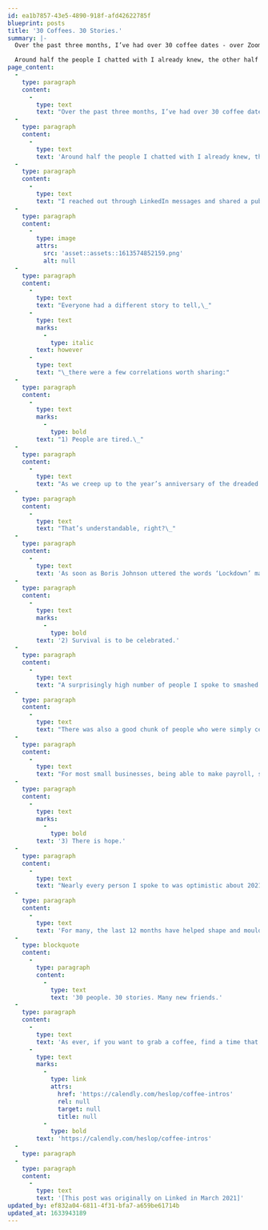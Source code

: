 ```yaml
---
id: ea1b7857-43e5-4890-918f-afd42622785f
blueprint: posts
title: '30 Coffees. 30 Stories.'
summary: |-
  Over the past three months, I’ve had over 30 coffee dates - over Zoom of course. 

  Around half the people I chatted with I already knew, the other half were strangers - aside from a little LinkedIn digging, I did not know them.
page_content:
  -
    type: paragraph
    content:
      -
        type: text
        text: "Over the past three months, I’ve had over 30 coffee dates - over Zoom of course.\_"
  -
    type: paragraph
    content:
      -
        type: text
        text: 'Around half the people I chatted with I already knew, the other half were strangers - aside from a little LinkedIn digging, I did not know them.'
  -
    type: paragraph
    content:
      -
        type: text
        text: "I reached out through LinkedIn messages and shared a public link to my calendar in social posts, set aside 30 minutes for each date and drunk copious amounts of coffee.\_"
  -
    type: paragraph
    content:
      -
        type: image
        attrs:
          src: 'asset::assets::1613574852159.png'
          alt: null
  -
    type: paragraph
    content:
      -
        type: text
        text: "Everyone had a different story to tell,\_"
      -
        type: text
        marks:
          -
            type: italic
        text: however
      -
        type: text
        text: "\_there were a few correlations worth sharing:"
  -
    type: paragraph
    content:
      -
        type: text
        marks:
          -
            type: bold
        text: "1) People are tired.\_"
  -
    type: paragraph
    content:
      -
        type: text
        text: "As we creep up to the year’s anniversary of the dreaded Covid-19 initial lockdown, many folks are mentally and physically exhausted.\_"
  -
    type: paragraph
    content:
      -
        type: text
        text: "That’s understandable, right?\_"
  -
    type: paragraph
    content:
      -
        type: text
        text: 'As soon as Boris Johnson uttered the words ‘Lockdown’ many business owners started sprinting (and have been ever since).'
  -
    type: paragraph
    content:
      -
        type: text
        marks:
          -
            type: bold
        text: '2) Survival is to be celebrated.'
  -
    type: paragraph
    content:
      -
        type: text
        text: "A surprisingly high number of people I spoke to smashed their 2020 business targets, which is of-course an incredible effort.\_"
  -
    type: paragraph
    content:
      -
        type: text
        text: "There was also a good chunk of people who were simply celebrating still being here.\_\_"
  -
    type: paragraph
    content:
      -
        type: text
        text: "For most small businesses, being able to make payroll, stay afloat and support their clients during dire times was enough of a cause for celebration.\_"
  -
    type: paragraph
    content:
      -
        type: text
        marks:
          -
            type: bold
        text: '3) There is hope.'
  -
    type: paragraph
    content:
      -
        type: text
        text: "Nearly every person I spoke to was optimistic about 2021; excited to meet their team for a BBQ, hug their mum, and move forward.\_"
  -
    type: paragraph
    content:
      -
        type: text
        text: 'For many, the last 12 months have helped shape and mould their businesses into streamlined rockets ready for take-off.'
  -
    type: blockquote
    content:
      -
        type: paragraph
        content:
          -
            type: text
            text: '30 people. 30 stories. Many new friends.'
  -
    type: paragraph
    content:
      -
        type: text
        text: 'As ever, if you want to grab a coffee, find a time that works for you over at '
      -
        type: text
        marks:
          -
            type: link
            attrs:
              href: 'https://calendly.com/heslop/coffee-intros'
              rel: null
              target: null
              title: null
          -
            type: bold
        text: 'https://calendly.com/heslop/coffee-intros'
  -
    type: paragraph
  -
    type: paragraph
    content:
      -
        type: text
        text: '[This post was originally on Linked in March 2021]'
updated_by: ef832a04-6811-4f31-bfa7-a659be61714b
updated_at: 1633943189
---
```

